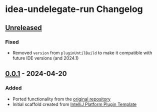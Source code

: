 <!-- Keep a Changelog guide -> https://keepachangelog.com -->

# idea-undelegate-run Changelog

## [Unreleased]

### Fixed

- Removed `version` from `pluginUntilBuild` to make it compatible with future IDE versions (and 2024.1)

## [0.0.1] - 2024-04-20

### Added

- Ported functionality from the [original repository](https://github.com/Abnaxos/idea-undelegate-run)
- Initial scaffold created from [IntelliJ Platform Plugin Template](https://github.com/JetBrains/intellij-platform-plugin-template)

[Unreleased]: https://github.com/JBou/idea-undelegate-run/compare/v0.0.1...HEAD
[0.0.1]: https://github.com/JBou/idea-undelegate-run/commits/v0.0.1
